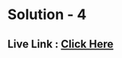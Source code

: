 # Solution - 4

## Live Link : [Click Here](https://webdevmock-02-04-madhavsahi.netlify.app/ "Live Link")